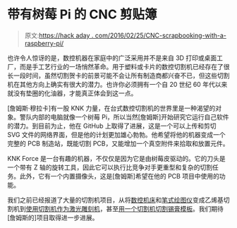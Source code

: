 # 带有树莓 Pi 的 CNC 剪贴簿

> 原文:[https://hack aday . com/2016/02/25/CNC-scrapbooking-with-a-raspberry-pi/](https://hackaday.com/2016/02/25/cnc-scrapbooking-with-a-raspberry-pi/)

也许令人惊讶的是，数控机器在家庭中的广泛采用并不是来自 3D 打印或桌面工厂，而是手工艺行业的一场悄然革命。用于塑料或卡片的数控切割机已经存在了很长一段时间，虽然切割贺卡的前景可能不会让所有制造商都兴奋不已，但这些切割机在其他方向上确实有很大的潜力。也许你必须拥有一个自 20 世纪 60 年代以来就没有垫圈的化油器，才能真正体会到这一点。

[詹姆斯·穆拉卡]有一股 KNK 力量，在台式数控切割机的世界里是一种渴望的对象。警队内部的电脑就像一个树莓 Pi，所以当然[詹姆斯]开始研究它运行自己软件的潜力。到目前为止，他在 GitHub 上取得了进展，这是一个可以上传和剪切 SVG 文件的网络界面，但是他的计划更加雄心勃勃。他希望将他的机器变成一个完整的 PCB 制造站，既能切割 PCB，又能增加一个真空附件来拾取和放置元件。

KNK Force 是一台有趣的机器，不仅仅是因为它是由树莓皮驱动的。它的刀头是一个带有 Z 轴的旋转工具，因此它可以执行比竞争对手更重型和复杂的切割任务。此外，它有一个内置摄像头，这是[詹姆斯]希望在他的 PCB 项目中使用的功能。

我们之前已经报道了大量的切割机项目，从将[数控机床](http://hackaday.com/2015/10/07/turning-your-cnc-into-a-vinyl-cutter/)和[笔式绘图仪](http://hackaday.com/2006/04/26/old-pen-plotter-converted-to-vinyl-cutter/)变成乙烯基切割机到[使用切割机作为激光雕刻机](http://hackaday.com/2015/01/31/paper-cutter-becomes-a-laser-engraver/)，甚至[用一个切割机切割锡膏模板](http://hackaday.com/2012/12/27/diy-smd-stencils-made-with-a-craft-cutter/)。我们期待[詹姆斯的]项目取得进一步进展。